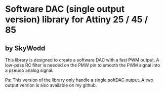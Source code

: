 # Software DAC (single output version) library for Attiny 25 / 45 / 85
## by SkyWodd

This library is designed to create a software DAC with a fast PWM output.
A low-pass RC filter is needed on the PMW pin to smooth the PWM signal into a pseudo analog signal.

Ps: This version of the library only handle a single softDAC output.
A two output version is also available on my github.